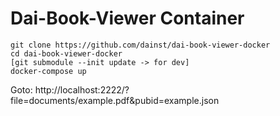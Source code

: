# Dai-Book-Viewer Container

    git clone https://github.com/dainst/dai-book-viewer-docker
    cd dai-book-viewer-docker
    [git submodule --init update -> for dev]
    docker-compose up
    
Goto: http://localhost:2222/?file=documents/example.pdf&pubid=example.json